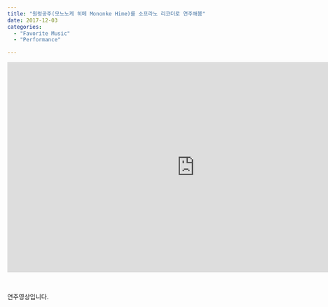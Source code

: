 ```yaml
---
title: "원령공주(모노노케 히메 Mononke Hime)를 소프라노 리코더로 연주해봄"
date: 2017-12-03
categories: 
  - "Favorite Music"
  - "Performance"

---
```


<iframe src="https://www.youtube.com/embed/C3IDifq4IYg" width="854" height="480" frameborder="0" allowfullscreen="allowfullscreen"></iframe>

 

연주영상입니다.
